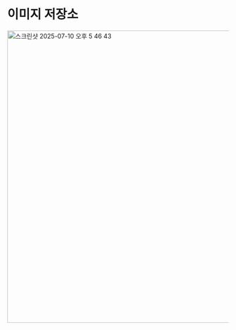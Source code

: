 #  이미지 저장소
<img width="666" alt="스크린샷 2025-07-10 오후 5 46 43" src="https://github.com/user-attachments/assets/5cd48622-c1b2-44f7-846f-8097c2124ef4" />
